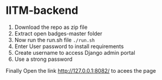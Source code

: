 # IITM-backend
1. Download the repo as zip file
2. Extract open badges-master folder
3. Now run the run.sh file ```./run.sh```
1. Enter User password to install requirements
2. Create username to access Django admin portal
3. Use a strong password

Finally Open the link http://127.0.0.1:8082/ to acees the page
